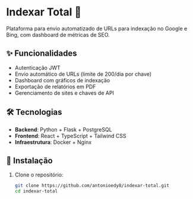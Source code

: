 # Indexar Total 🚀

Plataforma para envio automatizado de URLs para indexação no Google e Bing, com dashboard de métricas de SEO.

## ✨ Funcionalidades
- Autenticação JWT
- Envio automático de URLs (limite de 200/dia por chave)
- Dashboard com gráficos de indexação
- Exportação de relatórios em PDF
- Gerenciamento de sites e chaves de API

## 🛠 Tecnologias
- **Backend**: Python + Flask + PostgreSQL
- **Frontend**: React + TypeScript + Tailwind CSS
- **Infraestrutura**: Docker + Nginx

## 🚀 Instalação
1. Clone o repositório:
   ```bash
   git clone https://github.com/antonioedy8/indexar-total.git
   cd indexar-total
